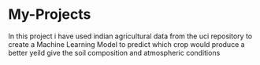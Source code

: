 # My-Projects
In this project i have used  indian agricultural data from the uci repository to create a Machine Learning Model to predict which crop would produce a better yeild 
give the soil composition and atmospheric conditions
